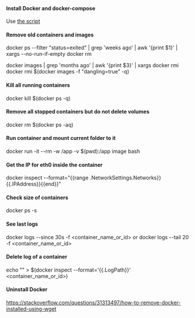 
#### Install Docker and docker-compose
Use [the script](https://github.com/vitaliykobrin/useful-scripts/blob/master/scripts/install-docker.sh)


#### Remove old containers and images
docker ps --filter "status=exited" | grep 'weeks ago' | awk '{print $1}' | xargs --no-run-if-empty docker rm  

docker images | grep 'months ago' | awk '{print $3}' | xargs docker rmi
docker rmi $(docker images -f "dangling=true" -q)  

#### Kill all running containers
docker kill $(docker ps -q)

#### Remove all stopped containers but do not delete volumes
docker rm $(docker ps -aq)

#### Run container and mount current folder to it
docker run -it --rm -w /app -v $(pwd):/app image bash

#### Get the IP for eth0 inside the container
docker inspect --format="{{range .NetworkSettings.Networks}}{{.IPAddress}}{{end}}"

#### Check size of containers
docker ps -s

#### See last logs
docker logs --since 30s -f <container_name_or_id>
or
docker logs --tail 20 -f <container_name_or_id>

#### Delete log of a container
echo "" > $(docker inspect --format='{{.LogPath}}' <container_name_or_id>)

#### Uninstall Docker
https://stackoverflow.com/questions/31313497/how-to-remove-docker-installed-using-wget  

